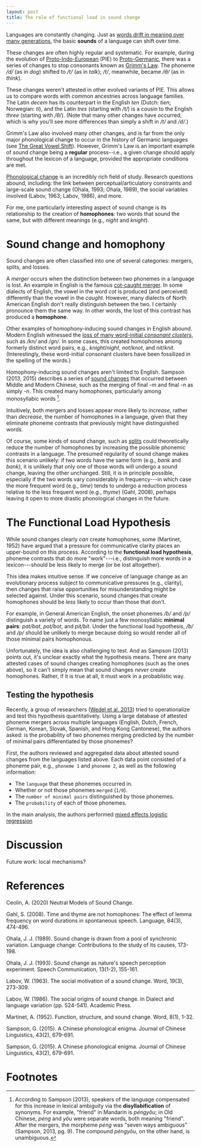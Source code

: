 ```yaml
---
layout: post
title: The role of functional load in sound change
---
```


Languages are constantly changing. Just as [words drift in meaning over many generations](https://seantrott.github.io/semantic-drift/), the basic **sounds** of a language can shift over time.

These changes are often highly regular and systematic. For example, during the evolution of [Proto-Indo-European](https://en.wikipedia.org/wiki/Proto-Indo-European_language) (PIE) to [Proto-Germanic](https://en.wikipedia.org/wiki/Proto-Germanic_language), there was a series of changes to stop consonants known as [Grimm's Law](https://en.wikipedia.org/wiki/Grimm%27s_law). The phoneme */d/* (as in *dog*) shifted to */t/* (as in *talk*); */t/*, meanwhile, became */θ/* (as in *think*). 

These changes weren't attested in other evolved variants of PIE. This allows us to compare words with common ancestries across language families. The Latin *decem* has its counterpart in the English *ten* (Dutch: *tien*; Norwegian: *ti*), and the Latin *tres* (starting with */t/*) is a cousin to the English *three* (starting with */θ/*). (Note that many other changes have occurred, which is why you'll see more differences than simply a shift in */t/* and */d/*.)

Grimm's Law also involved many other changes, and is far from the only major phonological change to occur in the history of Germanic languages (see [The Great Vowel Shift](https://en.wikipedia.org/wiki/Great_Vowel_Shift)). However, Grimm's Law is an important example of sound change being a **regular** process--i.e., a given change should apply throughout the lexicon of a language, provided the appropriate conditions are met.

[Phonological change](https://en.wikipedia.org/wiki/Phonological_change) is an incredibly rich field of study. Research questions abound, including: the link between perceptual/articulatory constraints and large-scale sound change (Ohala, 1993; Ohala, 1989), the social variables involved (Labov, 1963; Labov, 1986), and more.

For me, one particularly interesting aspect of sound change is its relationship to the creation of **homophones**: two words that sound the same, but with different meanings (e.g., *night* and *knight*).

# Sound change and homophony

Sound changes are often classified into one of several categories: mergers, splits, and losses. 

A *merger* occurs when the distinction between two phonemes in a language is lost. An example in English is the famous [cot-caught merger](https://en.wikipedia.org/wiki/Cot%E2%80%93caught_merger). In some dialects of English, the vowel in the word *cot* is produced (and perceived) differently than the vowel in the *caught*. However, many dialects of North American English don't really distinguish between the two. I certainly pronounce them the same way. In other words, the lost of this contrast has produced a **homophone**.

Other examples of homophony-inducing sound changes in English abound. Modern English witnessed the [loss of many word-initial *consonant clusters*](https://en.wikipedia.org/wiki/Phonological_history_of_English_consonant_clusters#Reduction_of_/kn/), such as */kn/* and */gn/*. In some cases, this created homophones among formerly distinct word pairs, e.g., *knight*/*night*, *not*/*knot*, and *nit*/*knit*. (Interestingly, these word-initial consonant clusters have been fossilized in the spelling of the words.)

Homophony-inducing sound changes aren't limited to English. Sampson (2013, 2015) describes a series of [sound changes](https://en.wikipedia.org/wiki/Historical_Chinese_phonology) that occurred between Middle and Modern Chinese, such as the merging of final *-m* and final *-n* as simply *-n*. This created many homophones, particularly among monosyllabic words [^1]. 

Intuitively, both mergers and losses appear more likely to *increase*, rather than *decrease*, the number of homophones in a language, given that they eliminate phoneme contrasts that previously might have distinguished words. 

Of course, some kinds of sound change, such as [splits](https://en.wikipedia.org/wiki/Phonological_change#Split) could theoretically reduce the number of homophones by increasing the possible phonemic contrasts in a language. The presumed regularity of sound change makes this scenario unlikely: if two words have the same form (e.g., *bank* and *bank*), it is unlikely that only one of those words will undergo a sound change, leaving the other unchanged. Still, it is in principle possible, especially if the two words vary considerably in frequency---in which case the more frequent word (e.g., *time*) tends to undergo a reduction process relative to the less frequent word (e.g., *thyme*) (Gahl, 2008), perhaps leaving it open to more drastic phonological changes in the future.

# The Functional Load Hypothesis

While sound changes clearly *can* create homophones, some (Martinet, 1952) have argued that a pressure for communicative clarity places an upper-bound on this process. According to the **functional load hypothesis**, phoneme contrasts that do more "work"---i.e., distinguish more words in a lexicon---should be less likely to merge (or be lost altogether).

This idea makes intuitive sense. If we conceive of language change as an evolutionary process subject to communicative pressures (e.g., clarity), then changes that raise opportunities for misunderstanding might be selected against. Under this scenario, sound changes that create homophones should be *less* likely to occur than those that don't. 

For example, in General American English, the onset phonemes */b/* and */p/* distinguish a variety of words. To name just a few monosyllabic **minimal pairs**: *pat/bat*, *pot/bot*, and *pit/bit*. Under the functional load hypothesis, */b/* and */p/* should be unlikely to merge because doing so would render all of those minimal pairs homophonous.

Unfortunately, the idea is also challenging to test. And as Sampson (2013) points out, it's unclear exactly what the hypothesis means. There are many attested cases of sound changes creating homophones (such as the ones above), so it can't simply mean that sound changes *never* create homophones. Rather, if it is true at all, it must work in a probablistic way. 

## Testing the hypothesis

Recently, a group of researchers ([Wedel et al, 2013](https://www.sciencedirect.com/science/article/abs/pii/S0010027713000541)) tried to operationalize and test this hypothesis quantitatively. Using a large database of attested phoneme mergers across multiple languages (English, Dutch, French, German, Korean, Slovak, Spanish, and Hong Kong Cantonese), the authors asked: is the probability of two phonemes merging predicted by the number of minimal pairs differentiated by those phonemes?

First, the authors reviewed and aggregated data about attested sound changes from the languages listed above. Each data point consisted of a phoneme pair, e.g., `phoneme 1` and `phoneme 2`, as well as the following information:

- The `language` that these phonemes occurred in.  
- Whether or not those phonemes `merged` (`1/0`).  
- The `number of minimal pairs` distinguished by those phonemes.  
- The `probability` of each of those phonemes.

In the main analysis, the authors performed [mixed effects logistic regression](https://seantrott.github.io/binary_classification_R/#logistic_regression)



# Discussion

Future work: local mechanisms?






# References

Ceolin, A. (2020) Neutral Models of Sound Change.

Gahl, S. (2008). Time and thyme are not homophones: The effect of lemma frequency on word durations in spontaneous speech. Language, 84(3), 474-496.

Ohala, J. J. (1989). Sound change is drawn from a pool of synchronic variation. Language change: Contributions to the study of its causes, 173-198.

Ohala, J. J. (1993). Sound change as nature's speech perception experiment. Speech Communication, 13(1-2), 155-161.

Labov, W. (1963). The social motivation of a sound change. Word, 19(3), 273-309.

Labov, W. (1986). The social origins of sound change. In Dialect and language variation (pp. 524-541). Academic Press.

Martinet, A. (1952). Function, structure, and sound change. Word, 8(1), 1-32.

Sampson, G. (2015). A Chinese phonological enigma. Journal of Chinese Linguistics, 43(2), 679-691.

Sampson, G. (2015). A Chinese phonological enigma. Journal of Chinese Linguistics, 43(2), 679-691.

# Footnotes

[^1]: According to Sampson (2013), speakers of the language compensated for this increase in lexical ambiguity via the **disyllabification** of synonyms. For example, "friend" in Mandarin is *péngyǒu*; in Old Chinese, *péng* and *yǒu* were separate words, both meaning "friend". After the mergers, the morpheme *péng* was "seven ways ambiguous" (Sampson, 2013, pg. 9). The compound *péngyǒu*, on the other hand, is unambiguous.